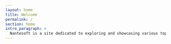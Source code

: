 ```yaml
---
layout: home
title: Welcome
permalink: /
section: home
intro_paragraph: >
  Nantesoft is a site dedicated to exploring and showcasing various topics.
---
```

